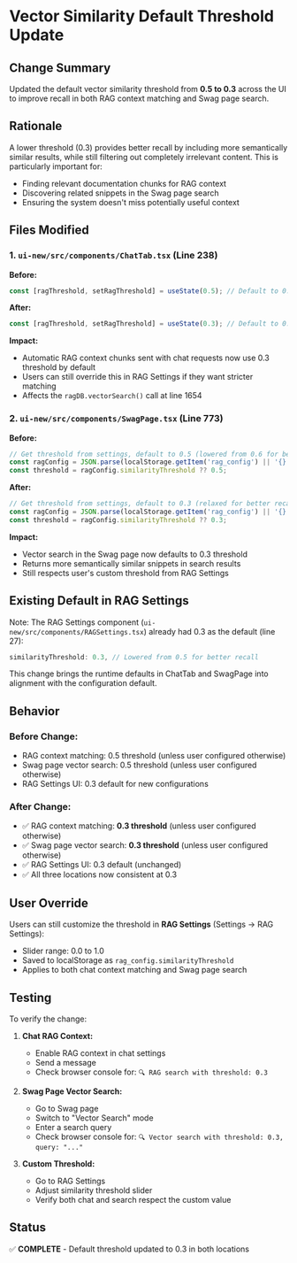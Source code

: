# Vector Similarity Default Threshold Update

## Change Summary

Updated the default vector similarity threshold from **0.5 to 0.3** across the UI to improve recall in both RAG context matching and Swag page search.

## Rationale

A lower threshold (0.3) provides better recall by including more semantically similar results, while still filtering out completely irrelevant content. This is particularly important for:
- Finding relevant documentation chunks for RAG context
- Discovering related snippets in the Swag page search
- Ensuring the system doesn't miss potentially useful context

## Files Modified

### 1. `ui-new/src/components/ChatTab.tsx` (Line 238)

**Before:**
```typescript
const [ragThreshold, setRagThreshold] = useState(0.5); // Default to 0.5 (lowered for better recall)
```

**After:**
```typescript
const [ragThreshold, setRagThreshold] = useState(0.3); // Default to 0.3 (relaxed for better recall)
```

**Impact:** 
- Automatic RAG context chunks sent with chat requests now use 0.3 threshold by default
- Users can still override this in RAG Settings if they want stricter matching
- Affects the `ragDB.vectorSearch()` call at line 1654

### 2. `ui-new/src/components/SwagPage.tsx` (Line 773)

**Before:**
```typescript
// Get threshold from settings, default to 0.5 (lowered from 0.6 for better recall)
const ragConfig = JSON.parse(localStorage.getItem('rag_config') || '{}');
const threshold = ragConfig.similarityThreshold ?? 0.5;
```

**After:**
```typescript
// Get threshold from settings, default to 0.3 (relaxed for better recall)
const ragConfig = JSON.parse(localStorage.getItem('rag_config') || '{}');
const threshold = ragConfig.similarityThreshold ?? 0.3;
```

**Impact:**
- Vector search in the Swag page now defaults to 0.3 threshold
- Returns more semantically similar snippets in search results
- Still respects user's custom threshold from RAG Settings

## Existing Default in RAG Settings

Note: The RAG Settings component (`ui-new/src/components/RAGSettings.tsx`) already had 0.3 as the default (line 27):

```typescript
similarityThreshold: 0.3, // Lowered from 0.5 for better recall
```

This change brings the runtime defaults in ChatTab and SwagPage into alignment with the configuration default.

## Behavior

### Before Change:
- RAG context matching: 0.5 threshold (unless user configured otherwise)
- Swag page vector search: 0.5 threshold (unless user configured otherwise)
- RAG Settings UI: 0.3 default for new configurations

### After Change:
- ✅ RAG context matching: **0.3 threshold** (unless user configured otherwise)
- ✅ Swag page vector search: **0.3 threshold** (unless user configured otherwise)  
- ✅ RAG Settings UI: 0.3 default (unchanged)
- ✅ All three locations now consistent at 0.3

## User Override

Users can still customize the threshold in **RAG Settings** (Settings → RAG Settings):
- Slider range: 0.0 to 1.0
- Saved to localStorage as `rag_config.similarityThreshold`
- Applies to both chat context matching and Swag page search

## Testing

To verify the change:

1. **Chat RAG Context:**
   - Enable RAG context in chat settings
   - Send a message
   - Check browser console for: `🔍 RAG search with threshold: 0.3`

2. **Swag Page Vector Search:**
   - Go to Swag page
   - Switch to "Vector Search" mode
   - Enter a search query
   - Check browser console for: `🔍 Vector search with threshold: 0.3, query: "..."`

3. **Custom Threshold:**
   - Go to RAG Settings
   - Adjust similarity threshold slider
   - Verify both chat and search respect the custom value

## Status

✅ **COMPLETE** - Default threshold updated to 0.3 in both locations
